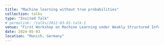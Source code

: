 ```yaml
---
title: "Machine learning without true probabilities"
collection: talks
type: "Invited Talk"
# permalink: /talks/2012-03-01-talk-1
venue: "First Workshop on Machine Learning under Weakly Structured Information"
date: 2024-05-03
location: "Munich, Germany"
---
```

<!-- <span style="font-size: 0.9em;"> Presenting my project on an approach to Machine Learning without true probabilities</span> -->
